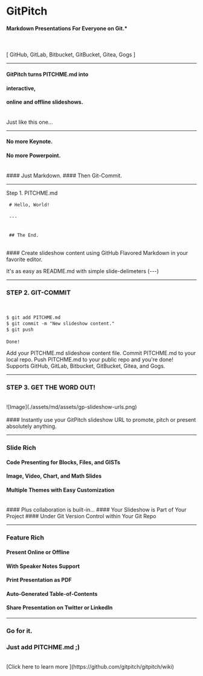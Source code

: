 <!-- .slide: data-background-image="./assets/md/assets/wallpaper.jpg" data-background-size="100% 100%" -->
<span class="menu-title" style="display: none">Introduction</span>

# Git<span class="gold">Pitch</span>

#### Markdown Presentations For Everyone on Git.*
<br>
<br>
<span class="byline">[ GitHub, GitLab, Bitbucket, GitBucket, Gitea, Gogs ]</span>

---
<!-- .slide: data-background-image="./assets/md/assets/wallpaper.jpg" data-background-size="100% 100%" -->


<span class="menu-title" style="display: none">PITCHME.md</span>

#### GitPitch turns <span class="gold">PITCHME.md</span> into
#### interactive,
#### online and offline slideshows.
<br>
<span class="aside">Just like this one...</span>

---
<!-- .slide: data-background-image="./assets/md/assets/wallpaper.jpg" data-background-size="100% 100%" -->


#### No more <span class="gray">Keynote</span>.
#### No more <span class="gray">Powerpoint</span>.
<br>
#### Just <span class="gold">Markdown</span>.
#### Then <span class="gold">Git-Commit</span>.

---

<!-- .slide: data-background-image="./assets/md/assets/wallpaper.jpg" data-background-size="100% 100%" -->


<span class='menu-title' style='display: none'>Step 1. PITCHME.md</span>
<span class='slide-title'>Step 1. PITCHME.md</span>
```
 # Hello, World!
 
 ---
 
 
 ## The End.
```


<br>
#### Create slideshow content using GitHub Flavored Markdown in your favorite editor.

<span class="aside">It's as easy as README.md with simple slide-delimeters (---)</span>

---
<!-- .slide: data-background-image="./assets/md/assets/wallpaper.jpg" data-background-size="100% 100%" -->


<span class="menu-title" style="display: none">Step 2. Git-Commit</span>

### <span class="gold">STEP 2. GIT-COMMIT</span>
<br>

```shell
$ git add PITCHME.md
$ git commit -m "New slideshow content."
$ git push

Done!
```

<span class="code-presenting-annotation fragment current-only" data-code-focus="1">Add your PITCHME.md slideshow content file.</span>
<span class="code-presenting-annotation fragment current-only" data-code-focus="2">Commit PITCHME.md to your local repo.</span>
<span class="code-presenting-annotation fragment current-only" data-code-focus="3">Push PITCHME.md to your public repo and you're done!</span>
<span class="code-presenting-annotation fragment current-only" data-code-focus="5">Supports GitHub, GitLab, Bitbucket, GitBucket, Gitea, and Gogs.</span>

---
<!-- .slide: data-background-image="./assets/md/assets/wallpaper.jpg" data-background-size="100% 100%" -->


<span class="menu-title" style="display: none">Step 3. Done!</span>

### <span class="gold">STEP 3. GET THE WORD OUT!</span>
<br>
![Image](./assets/md/assets/gp-slideshow-urls.png)
<br>
<br>
#### Instantly use your GitPitch slideshow URL to promote, pitch or present absolutely anything.

---
<!-- .slide: data-background-image="./assets/md/assets/wallpaper.jpg" data-background-size="100% 100%" -->


<span class="menu-title" style="display: none">Slide Rich</span>

### <span class="gold">Slide Rich</span>

#### Code Presenting for Blocks, Files, and GISTs
#### Image, Video, Chart, and Math Slides
#### Multiple Themes with Easy Customization
<br>
#### <span class="gold">Plus collaboration is built-in...</span>
#### Your Slideshow is Part of Your Project
#### Under Git Version Control within Your Git Repo

---
<!-- .slide: data-background-image="./assets/md/assets/wallpaper.jpg" data-background-size="100% 100%" -->


<span class="menu-title" style="display: none">Feature Rich</span>

### <span class="gold">Feature Rich</span>

#### Present Online or Offline
#### With Speaker Notes Support
#### Print Presentation as PDF
#### Auto-Generated Table-of-Contents
#### Share Presentation on Twitter or LinkedIn

---
<!-- .slide: data-background-image="./assets/md/assets/wallpaper.jpg" data-background-size="100% 100%" -->


### Go for it.
### Just add <span class="gold">PITCHME.md</span> ;)
<br>
[Click here to learn more <i class="fa fa-external-link fa-pad-left" aria-hidden="true"> </i>](https://github.com/gitpitch/gitpitch/wiki)
